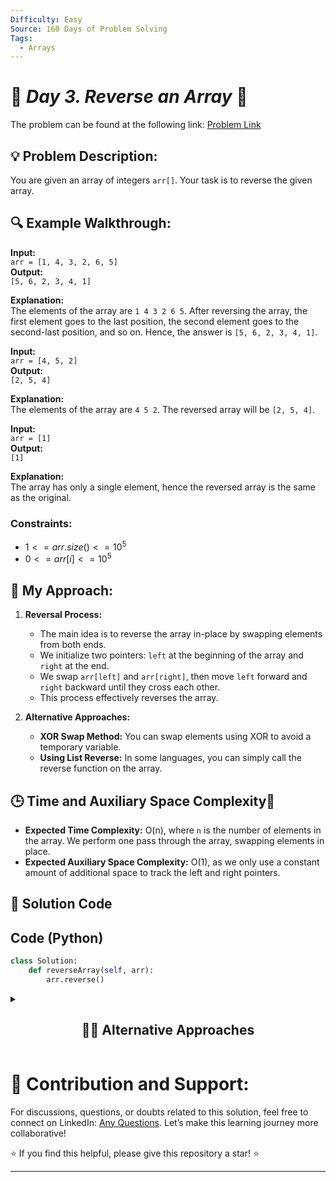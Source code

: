 ```yaml
---
Difficulty: Easy
Source: 160 Days of Problem Solving
Tags:
  - Arrays
---
```


# 🚀 _Day 3. Reverse an Array_ 🧠

The problem can be found at the following link: [Problem Link](https://www.geeksforgeeks.org/batch/gfg-160-problems/track/arrays-gfg-160/problem/reverse-an-array)

## 💡 **Problem Description:**

You are given an array of integers `arr[]`. Your task is to reverse the given array.

## 🔍 **Example Walkthrough:**

**Input:**  
`arr = [1, 4, 3, 2, 6, 5]`  
**Output:**  
`[5, 6, 2, 3, 4, 1]`

**Explanation:**  
The elements of the array are `1 4 3 2 6 5`. After reversing the array, the first element goes to the last position, the second element goes to the second-last position, and so on. Hence, the answer is `[5, 6, 2, 3, 4, 1]`.

**Input:**  
`arr = [4, 5, 2]`  
**Output:**  
`[2, 5, 4]`

**Explanation:**  
The elements of the array are `4 5 2`. The reversed array will be `[2, 5, 4]`.

**Input:**  
`arr = [1]`  
**Output:**  
`[1]`

**Explanation:**  
The array has only a single element, hence the reversed array is the same as the original.

### Constraints:

- $`1 <= arr.size() <= 10^5`$
- $`0 <= arr[i] <= 10^5`$

## 🎯 **My Approach:**

1. **Reversal Process:**

   - The main idea is to reverse the array in-place by swapping elements from both ends.
   - We initialize two pointers: `left` at the beginning of the array and `right` at the end.
   - We swap `arr[left]` and `arr[right]`, then move `left` forward and `right` backward until they cross each other.
   - This process effectively reverses the array.

2. **Alternative Approaches:**
   - **XOR Swap Method:** You can swap elements using XOR to avoid a temporary variable.
   - **Using List Reverse:** In some languages, you can simply call the reverse function on the array.

## 🕒 **Time and Auxiliary Space Complexity**📝

- **Expected Time Complexity:** O(n), where `n` is the number of elements in the array. We perform one pass through the array, swapping elements in place.
- **Expected Auxiliary Space Complexity:** O(1), as we only use a constant amount of additional space to track the left and right pointers.

## 📝 **Solution Code**


## Code (Python)

```python
class Solution:
    def reverseArray(self, arr):
        arr.reverse()
```

<details>
  <summary><h2 align='center'>👨‍💻 Alternative Approaches</h2></summary>

### Alternative Approach (Using Swapping)

```python
class Solution:
    def reverseArray(self, arr):
        left, right = 0, len(arr) - 1

        while left < right:
            arr[left], arr[right] = arr[right], arr[left]
            left += 1
            right -= 1
```

</details>

# 🎯 **Contribution and Support:**

For discussions, questions, or doubts related to this solution, feel free to connect on LinkedIn: [Any Questions](https://www.linkedin.com/in/abhay-valand-4aa92723a/). Let’s make this learning journey more collaborative!

⭐ If you find this helpful, please give this repository a star! ⭐

---

